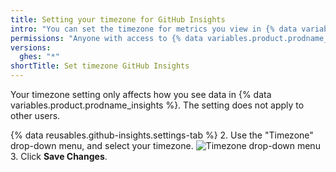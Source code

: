 ```yaml
---
title: Setting your timezone for GitHub Insights
intro: "You can set the timezone for metrics you view in {% data variables.product.prodname_insights %}."
permissions: "Anyone with access to {% data variables.product.prodname_insights %} can set their own timezone."
versions:
  ghes: "*"
shortTitle: Set timezone GitHub Insights
---
```


Your timezone setting only affects how you see data in {% data variables.product.prodname_insights %}. The setting does not apply to other users.

{% data reusables.github-insights.settings-tab %} 2. Use the "Timezone" drop-down menu, and select your timezone.
![Timezone drop-down menu](/assets/images/help/insights/timezone-drop-down.png) 3. Click **Save Changes**.
